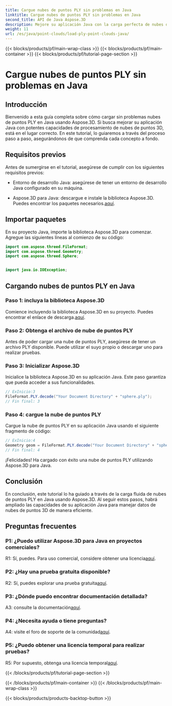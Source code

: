 ```yaml
---
title: Cargue nubes de puntos PLY sin problemas en Java
linktitle: Cargue nubes de puntos PLY sin problemas en Java
second_title: API de Java Aspose.3D
description: Mejore su aplicación Java con la carga perfecta de nubes de puntos PLY de Aspose.3D. Guía paso a paso, preguntas frecuentes y soporte.
weight: 11
url: /es/java/point-clouds/load-ply-point-clouds-java/
---
```


{{< blocks/products/pf/main-wrap-class >}}
{{< blocks/products/pf/main-container >}}
{{< blocks/products/pf/tutorial-page-section >}}

# Cargue nubes de puntos PLY sin problemas en Java

## Introducción

Bienvenido a esta guía completa sobre cómo cargar sin problemas nubes de puntos PLY en Java usando Aspose.3D. Si busca mejorar su aplicación Java con potentes capacidades de procesamiento de nubes de puntos 3D, está en el lugar correcto. En este tutorial, lo guiaremos a través del proceso paso a paso, asegurándonos de que comprenda cada concepto a fondo.

## Requisitos previos

Antes de sumergirse en el tutorial, asegúrese de cumplir con los siguientes requisitos previos:

- Entorno de desarrollo Java: asegúrese de tener un entorno de desarrollo Java configurado en su máquina.

-  Aspose.3D para Java: descargue e instale la biblioteca Aspose.3D. Puedes encontrar los paquetes necesarios.[aquí](https://releases.aspose.com/3d/java/).

## Importar paquetes

En su proyecto Java, importe la biblioteca Aspose.3D para comenzar. Agregue las siguientes líneas al comienzo de su código:

```java
import com.aspose.threed.FileFormat;
import com.aspose.threed.Geometry;
import com.aspose.threed.Sphere;


import java.io.IOException;
```

## Cargando nubes de puntos PLY en Java

### Paso 1: incluya la biblioteca Aspose.3D

 Comience incluyendo la biblioteca Aspose.3D en su proyecto. Puedes encontrar el enlace de descarga.[aquí](https://releases.aspose.com/3d/java/).

### Paso 2: Obtenga el archivo de nube de puntos PLY

Antes de poder cargar una nube de puntos PLY, asegúrese de tener un archivo PLY disponible. Puede utilizar el suyo propio o descargar uno para realizar pruebas.

### Paso 3: Inicializar Aspose.3D

Inicialice la biblioteca Aspose.3D en su aplicación Java. Este paso garantiza que pueda acceder a sus funcionalidades.

```java
// ExInicio:3
FileFormat.PLY.decode("Your Document Directory" + "sphere.ply");
// Fin final: 3
```

### Paso 4: cargue la nube de puntos PLY

Cargue la nube de puntos PLY en su aplicación Java usando el siguiente fragmento de código:

```java
// ExInicio:4
Geometry geom = FileFormat.PLY.decode("Your Document Directory" + "sphere.ply");
// Fin final: 4
```

¡Felicidades! Ha cargado con éxito una nube de puntos PLY utilizando Aspose.3D para Java.

## Conclusión

En conclusión, este tutorial lo ha guiado a través de la carga fluida de nubes de puntos PLY en Java usando Aspose.3D. Al seguir estos pasos, habrá ampliado las capacidades de su aplicación Java para manejar datos de nubes de puntos 3D de manera eficiente.

## Preguntas frecuentes

### P1: ¿Puedo utilizar Aspose.3D para Java en proyectos comerciales?

 R1: Sí, puedes. Para uso comercial, considere obtener una licencia[aquí](https://purchase.aspose.com/buy).

### P2: ¿Hay una prueba gratuita disponible?

 R2: Sí, puedes explorar una prueba gratuita[aquí](https://releases.aspose.com/).

### P3: ¿Dónde puedo encontrar documentación detallada?

A3: consulte la documentación[aquí](https://reference.aspose.com/3d/java/).

### P4: ¿Necesita ayuda o tiene preguntas?

 A4: visite el foro de soporte de la comunidad[aquí](https://forum.aspose.com/c/3d/18).

### P5: ¿Puedo obtener una licencia temporal para realizar pruebas?

 R5: Por supuesto, obtenga una licencia temporal[aquí](https://purchase.aspose.com/temporary-license/).

{{< /blocks/products/pf/tutorial-page-section >}}

{{< /blocks/products/pf/main-container >}}
{{< /blocks/products/pf/main-wrap-class >}}

{{< blocks/products/products-backtop-button >}}
